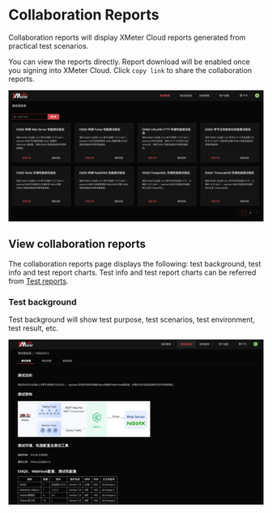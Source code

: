 # Collaboration Reports

Collaboration reports will display XMeter Cloud reports generated from practical test scenarios.

You can view the reports directly. Report download will be enabled once you signing into XMeter Cloud. Click ` copy link ` to share the collaboration reports.

![image-20220720154150775](../_assets/collaboration_reports_list.png)

## View collaboration reports

The collaboration reports page displays the following: test background, test info and test report charts. Test info and test report charts can be referred from [Test reports](../features/test_reports.md).

### Test background

Test background will show test purpose, test scenarios, test environment, test result, etc.

![image-20220727185050881](../_assets/collaboration_report.png)

